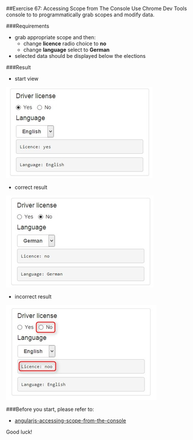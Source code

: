 ##Exercise 67: Accessing Scope from The Console
Use Chrome Dev Tools console to to programmatically grab scopes and modify data. 

###Requirements
* grab appropriate scope and then: 
    * change **licence** radio choice to **no** 
    * change **language** select to **German**
* selected data should be displayed below the elections

###Result
* start view

![alt text](app/assets/1.jpg)

* correct result

![alt text](app/assets/2.jpg)

* incorrect result

![alt text](app/assets/3.jpg)

###Before you start, please refer to:
* [angularjs-accessing-scope-from-the-console](https://egghead.io/lessons/angularjs-accessing-scope-from-the-console)

Good luck!
